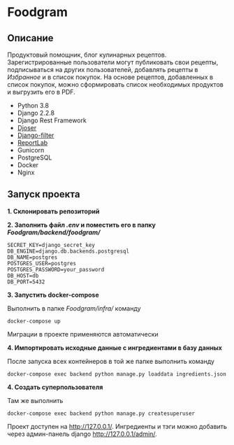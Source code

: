 # Foodgram
## Описание

Продуктовый помощник, блог кулинарных рецептов. Зарегистрированные пользователи могут публиковать свои рецепты, подписываться на других пользователей, добавлять рецепты в _Избранное_ и в список покупок. На основе рецептов, добавленных в список покупок, можно сформировать список необходимых продуктов и выгрузить его в PDF.


* Python 3.8
* Django 2.2.8
* Django Rest Framework
* [Djoser](https://djoser.readthedocs.io/en/latest/)
* [Django-filter](https://django-filter.readthedocs.io/en/stable/index.html)
* [ReportLab](https://www.reportlab.com/dev/docs/)
* Gunicorn
* PostgreSQL
* Docker
* Nginx

## Запуск проекта

**1. Склонировать репозиторий**

**2. Заполнить файл _.env_ и поместить его в папку _Foodgram/backend/foodgram/_**

```
SECRET_KEY=django_secret_key
DB_ENGINE=django.db.backends.postgresql
DB_NAME=postgres
POSTGRES_USER=postgres
POSTGRES_PASSWORD=your_password
DB_HOST=db
DB_PORT=5432
```

**3. Запустить docker-compose**

Выполнить в папке _Foodgram/infra/_ команду

```
docker-compose up
```

Миграции в проекте применяются автоматически

**4. Импортировать исходные данные с ингредиентами в базу данных**

После запуска всех контейнеров в той же папке выполнить команду
```
docker-compose exec backend python manage.py loaddata ingredients.json
```

**4. Создать суперпользователя**

Там же выполнить

```
docker-compose exec backend python manage.py createsuperuser
```

Проект доступен на http://127.0.0.1/. Ингредиенты и тэги можно добавить через админ-панель django http://127.0.0.1/admin/.
